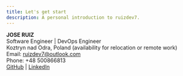 ```yaml
---
title: Let's get start
description: A personal introduction to ruizdev7.
---
```


**JOSE RUIZ**  
Software Engineer | DevOps Engineer  
Koztryn nad Odra, Poland (availability for relocation or remote work)  
Email: ruizdev7@outlook.com  
Phone: +48 500866813  
[GitHub](https://github.com/Ruizdev7) | [LinkedIn](https://www.linkedin.com/in/Ruizdev7)